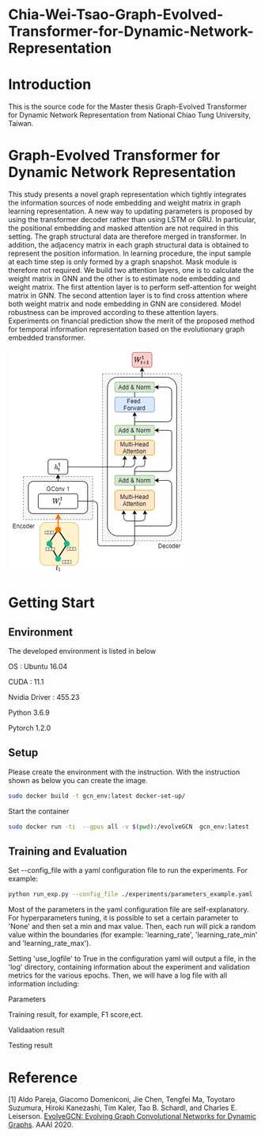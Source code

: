 # Chia-Wei-Tsao-Graph-Evolved-Transformer-for-Dynamic-Network-Representation
# Introduction 
This is the source code for the Master thesis Graph-Evolved Transformer for Dynamic Network Representation from National Chiao Tung University, Taiwan.
# Graph-Evolved Transformer for Dynamic Network Representation
This study presents a novel graph representation which tightly integrates the information sources of node embedding and weight matrix in graph learning representation. A new way to updating parameters is proposed by using the transformer decoder rather than using LSTM or GRU. In particular, the positional embedding and masked attention are not required in this setting. The graph structural data are therefore merged in transformer. In addition, the adjacency matrix in each graph structural data is obtained to represent the position information. In learning procedure, the input sample at each time step is only formed by a graph snapshot. Mask module is therefore not required. We build two attention layers, one is to calculate the weight matrix in GNN and the other is to estimate node embedding and weight matrix. The first attention layer is to perform self-attention for weight matrix in GNN. The second attention layer is to find cross attention where both weight matrix and node embedding in GNN are considered. Model robustness can be improved according to these attention layers. Experiments on financial prediction show the merit of the proposed method for temporal information representation based on the evolutionary graph embedded transformer.

![image](https://github.com/NCTU-MLLab/Chia-Wei-Tsao-Graph-Evolved-Transformer-for-Dynamic-Network-Representation/blob/main/1layer.png)

# Getting Start
## Environment
The developed environment is listed in below 

OS : Ubuntu 16.04 

CUDA : 11.1

Nvidia Driver : 455.23

Python 3.6.9

Pytorch 1.2.0

## Setup

Please create the environment with the instruction. With the instruction shown as below you can create the image.

```sh
sudo docker build -t gcn_env:latest docker-set-up/
```

Start the container

```sh
sudo docker run -ti  --gpus all -v $(pwd):/evolveGCN  gcn_env:latest
```

## Training and Evaluation
Set --config_file with a yaml configuration file to run the experiments. For example:

```sh
python run_exp.py --config_file ./experiments/parameters_example.yaml
```

Most of the parameters in the yaml configuration file are self-explanatory. For hyperparameters tuning, it is possible to set a certain parameter to 'None' and then set a min and max value. Then, each run will pick a random value within the boundaries (for example: 'learning_rate', 'learning_rate_min' and 'learning_rate_max').

Setting 'use_logfile' to True in the configuration yaml will output a file, in the 'log' directory, containing information about the experiment and validation metrics for the various epochs. Then, we will have a log file with all information including:

Parameters 

Training result, for example, F1 score,ect.

Validaation result

Testing result

# Reference
[1] Aldo Pareja, Giacomo Domeniconi, Jie Chen, Tengfei Ma, Toyotaro Suzumura, Hiroki Kanezashi, Tim Kaler, Tao B. Schardl, and Charles E. Leiserson. [EvolveGCN: Evolving Graph Convolutional Networks for Dynamic Graphs](https://arxiv.org/abs/1902.10191). AAAI 2020.

